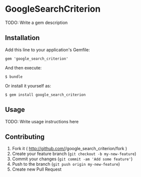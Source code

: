 # GoogleSearchCriterion

TODO: Write a gem description

## Installation

Add this line to your application's Gemfile:

    gem 'google_search_criterion'

And then execute:

    $ bundle

Or install it yourself as:

    $ gem install google_search_criterion

## Usage

TODO: Write usage instructions here

## Contributing

1. Fork it ( http://github.com/<my-github-username>/google_search_criterion/fork )
2. Create your feature branch (`git checkout -b my-new-feature`)
3. Commit your changes (`git commit -am 'Add some feature'`)
4. Push to the branch (`git push origin my-new-feature`)
5. Create new Pull Request
